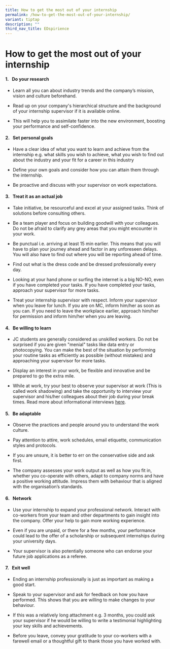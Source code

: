```yaml
---
title: How to get the most out of your internship
permalink: /how-to-get-the-most-out-of-your-internship/
variant: tiptap
description: ""
third_nav_title: EDspirience
---
```

<h1>How to get the most out of your internship</h1>
<h4>1.&nbsp; &nbsp;Do your research</h4>
<ul>
<li>
<p>Learn all you can about industry trends and the company’s mission, vision
and&nbsp;culture&nbsp;beforehand.</p>
</li>
<li>
<p>Read up on your company's hierarchical structure and the background of
your internship supervisor if it is available online.&nbsp;</p>
</li>
<li>
<p>This will help you to assimilate faster into the new environment, boosting
your performance and self-confidence.</p>
</li>
</ul>
<h4>2.&nbsp; &nbsp;Set personal goals</h4>
<ul>
<li>
<p>Have a clear idea of what you want to learn and achieve from the internship
e.g. what skills you wish to achieve, what you wish to find out about the
industry and your fit for a career in this industry</p>
</li>
<li>
<p>Define your own goals and consider how you can attain them through the
internship.</p>
</li>
<li>
<p>Be proactive and discuss with your supervisor on work expectations.&nbsp;</p>
</li>
</ul>
<h4>3.&nbsp; &nbsp;Treat it as an actual job</h4>
<ul>
<li>
<p>Take initiative, be resourceful and excel at your assigned tasks.&nbsp;Think
of solutions before consulting others.&nbsp;</p>
</li>
<li>
<p>Be a&nbsp;team player&nbsp;and focus on building goodwill with your colleagues.
Do not be afraid to clarify any grey areas that you might encounter in
your work.</p>
</li>
<li>
<p>Be punctual i.e. arriving at least 15 min earlier. This means that you
will have to plan your journey ahead and factor in any unforeseen delays.
You will also have to find out where you will be reporting ahead of time.</p>
</li>
<li>
<p>Find out what is the dress code and be&nbsp;dressed professionally every
day.</p>
</li>
<li>
<p>Looking at your hand phone or surfing the internet is a big NO-NO, even
if you have completed your tasks. If you have completed your tasks, approach
your supervisor for more tasks.</p>
</li>
<li>
<p>Treat your internship supervisor with respect. Inform your supervisor
when you leave for lunch. If you are on MC, inform him/her as soon as you
can. If you need to leave the workplace earlier, approach him/her for permission
and inform him/her when you are leaving.</p>
</li>
</ul>
<h4>4.&nbsp; &nbsp;Be willing to learn</h4>
<ul>
<li>
<p>JC students are generally considered as unskilled workers. Do not be surprised
if you are given "menial" tasks like data entry or photocopying. You can
make the best of the situation by performing your routine tasks as efficiently
as possible (without mistakes) and approaching your supervisor for more
tasks.</p>
</li>
<li>
<p>Display an interest in your work, be flexible and innovative and be prepared
to go the extra mile.</p>
</li>
<li>
<p>While at work, try your best to observe your supervisor at work (This
is called work shadowing) and take the opportunity to interview your supervisor
and his/her colleagues about their job during your break times. Read more
about informational interviews <a href="https://www.nyjcecg.com/information-interviews" class="wixui-rich-text__text" rel="noopener noreferrer nofollow" target="_self"><u>here</u></a>.</p>
</li>
</ul>
<h4>5.&nbsp; &nbsp;Be adaptable</h4>
<ul>
<li>
<p>Observe the practices and people around you to understand the work culture.</p>
</li>
<li>
<p>Pay attention to attire, work schedules, email etiquette, communication
styles and protocols.</p>
</li>
<li>
<p>If you are unsure, it is better to err on the conservative side and ask
first.</p>
</li>
<li>
<p>The company assesses your work output as well as how you fit in, whether
you co-operate with others, adapt to company norms and have a positive
working attitude. Impress them&nbsp;with behaviour that is aligned with
the organisation’s standards.</p>
</li>
</ul>
<h4>6.&nbsp; &nbsp;Network</h4>
<ul>
<li>
<p>Use your internship to expand your professional network. Interact with
co-workers from your team and other departments to gain insight into the
company. Offer your help to gain more working experience.</p>
</li>
<li>
<p>Even if you are unpaid, or there for a few months, your performance could
lead to the offer of a scholarship or subsequent internships during your
university days.</p>
</li>
<li>
<p>Your supervisor is also potentially someone who can endorse your future
job applications as a referee.</p>
</li>
</ul>
<h4>7.&nbsp; &nbsp;Exit well</h4>
<ul>
<li>
<p>Ending an internship professionally is just as important as making a good
start.</p>
</li>
<li>
<p>Speak to your supervisor and&nbsp;ask for feedback on how you have performed.
This shows that you are willing to make changes to your behaviour.</p>
</li>
<li>
<p>If this was a relatively long attachment e.g. 3 months, you could ask
your supervisor if he would be willing to write a testimonial highlighting
your key skills and achievements.</p>
</li>
<li>
<p>Before you leave, convey your gratitude to your co-workers with a farewell
email or a thoughtful gift to thank those you have worked with.</p>
</li>
</ul>
<p>​</p>